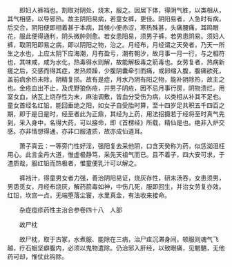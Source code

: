 <!-- { "loadSidebar": true } -->
　　即妇人裤裆也。割取对阴处，烧末，服之。因居下体，得阴气胜，以类相从，其气相感，以导邪热。故主阴阳易病，若童女裤，更佳。阴阳易者，人急时有病，后交合，阴阳便即相着甚于本病，其候小便赤涩，寒热殊甚，头痛腰痛，耳鸣眼花，服此便得通利，阴头微肿则愈。若女患阳易，须男子裤，若男患阴易。须妇人裤，取阴阳即易之病，即以阴阳之物，治之。月经布，月经谓之天癸者，乃天一所生之水也，上应太阴下应海潮，月有盈亏，潮有朝汐，故月事一月一行，与之相符也，其味咸，咸为水化，热毒得水则解，故能解极毒之箭毒也。女劳复者，热病新瘥之后，交感而得其症，发热烦躁，少腹阴囊牵引而痛，或卵缩入腹，腹痛欲死，盖前病余热未除，阴精复损。故有是症，月水乃阴有阳之物，能补阴除热，故主之也。金疮血出不止，及虎野狼伤疮，并男子阴疮，因不忌月事行房，阴物溃烂。用室女血，纳瓦上烧存性为末，麻油调敷，皆血分受伤为病，以类相从补其不足也。童女首经名红铅，能回垂绝之阳，如女子自受胎时算，至十四岁足共积五千四百之期，即于是日是时，经至者此为正鼎，其经为上药，用法招摄若于经将至时真气先到，采入身中，名得大药，可以接命，即《首楞经》所载，精仙是也。绝非入炉交感。亦非情想得通，亦非口服渣质，故亦成仙道耳。

　　萧子真云：一等旁门性好淫，强阳复去采他阴，口含天癸称为药，似恁洳沮枉用心。此言金丹大道，惟虚极静笃，采先天祖气而已。且不着子，四大安可求，于渣质哉，服红铅而热极者，惟童便乳汁可以解之。

　　裤裆汁，得童男女者力强，善治阴阳易证，烧灰存性，研末汤吞，女患须男，男患觅女，月经布烧灰，解药箭毒如神，中伤几死，服即回生，并治女劳复亦效。红铅，坎宫一点，无端堕落尘寰，水里真金，有法收来接命。

　　杂症痘疹药性主治合参卷四十八　人部

　　故尸枕

　　故尸枕，取于古冢，水煮服、能除在三病，治尸疰沉滞身间，顿服则魂气飞越，疗石蛔坚癖腹内，必须以鬼物遣除。仍治邪入肝经，以致眼痛，见魍魉，无他药可却，惟仗此钩除。

　　
